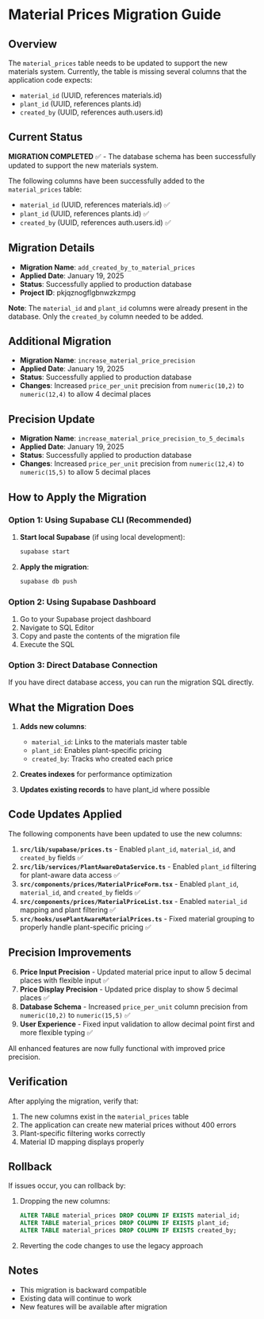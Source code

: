 # Material Prices Migration Guide

## Overview

The `material_prices` table needs to be updated to support the new materials system. Currently, the table is missing several columns that the application code expects:

- `material_id` (UUID, references materials.id)
- `plant_id` (UUID, references plants.id)
- `created_by` (UUID, references auth.users.id)

## Current Status

**MIGRATION COMPLETED** ✅ - The database schema has been successfully updated to support the new materials system.

The following columns have been successfully added to the `material_prices` table:
- `material_id` (UUID, references materials.id) ✅
- `plant_id` (UUID, references plants.id) ✅
- `created_by` (UUID, references auth.users.id) ✅

## Migration Details

- **Migration Name**: `add_created_by_to_material_prices`
- **Applied Date**: January 19, 2025
- **Status**: Successfully applied to production database
- **Project ID**: pkjqznogflgbnwzkzmpg

**Note**: The `material_id` and `plant_id` columns were already present in the database. Only the `created_by` column needed to be added.

## Additional Migration

- **Migration Name**: `increase_material_price_precision`
- **Applied Date**: January 19, 2025
- **Status**: Successfully applied to production database
- **Changes**: Increased `price_per_unit` precision from `numeric(10,2)` to `numeric(12,4)` to allow 4 decimal places

## Precision Update

- **Migration Name**: `increase_material_price_precision_to_5_decimals`
- **Applied Date**: January 19, 2025
- **Status**: Successfully applied to production database
- **Changes**: Increased `price_per_unit` precision from `numeric(12,4)` to `numeric(15,5)` to allow 5 decimal places

## How to Apply the Migration

### Option 1: Using Supabase CLI (Recommended)

1. **Start local Supabase** (if using local development):
   ```bash
   supabase start
   ```

2. **Apply the migration**:
   ```bash
   supabase db push
   ```

### Option 2: Using Supabase Dashboard

1. Go to your Supabase project dashboard
2. Navigate to SQL Editor
3. Copy and paste the contents of the migration file
4. Execute the SQL

### Option 3: Direct Database Connection

If you have direct database access, you can run the migration SQL directly.

## What the Migration Does

1. **Adds new columns**:
   - `material_id`: Links to the materials master table
   - `plant_id`: Enables plant-specific pricing
   - `created_by`: Tracks who created each price

2. **Creates indexes** for performance optimization

3. **Updates existing records** to have plant_id where possible

## Code Updates Applied

The following components have been updated to use the new columns:

1. **`src/lib/supabase/prices.ts`** - Enabled `plant_id`, `material_id`, and `created_by` fields ✅
2. **`src/lib/services/PlantAwareDataService.ts`** - Enabled `plant_id` filtering for plant-aware data access ✅
3. **`src/components/prices/MaterialPriceForm.tsx`** - Enabled `plant_id`, `material_id`, and `created_by` fields ✅
4. **`src/components/prices/MaterialPriceList.tsx`** - Enabled `material_id` mapping and plant filtering ✅
5. **`src/hooks/usePlantAwareMaterialPrices.ts`** - Fixed material grouping to properly handle plant-specific pricing ✅

## Precision Improvements

6. **Price Input Precision** - Updated material price input to allow 5 decimal places with flexible input ✅
7. **Price Display Precision** - Updated price display to show 5 decimal places ✅
8. **Database Schema** - Increased `price_per_unit` column precision from `numeric(10,2)` to `numeric(15,5)` ✅
9. **User Experience** - Fixed input validation to allow decimal point first and more flexible typing ✅

All enhanced features are now fully functional with improved price precision.

## Verification

After applying the migration, verify that:

1. The new columns exist in the `material_prices` table
2. The application can create new material prices without 400 errors
3. Plant-specific filtering works correctly
4. Material ID mapping displays properly

## Rollback

If issues occur, you can rollback by:

1. Dropping the new columns:
   ```sql
   ALTER TABLE material_prices DROP COLUMN IF EXISTS material_id;
   ALTER TABLE material_prices DROP COLUMN IF EXISTS plant_id;
   ALTER TABLE material_prices DROP COLUMN IF EXISTS created_by;
   ```

2. Reverting the code changes to use the legacy approach

## Notes

- This migration is backward compatible
- Existing data will continue to work
- New features will be available after migration

